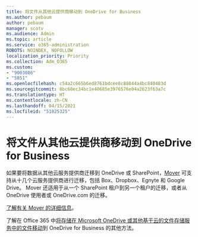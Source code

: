 ```yaml
---
title: 将文件从其他云提供商移动到 OneDrive for Business
ms.author: pebaum
author: pebaum
manager: scotv
ms.audience: Admin
ms.topic: article
ms.service: o365-administration
ROBOTS: NOINDEX, NOFOLLOW
localization_priority: Priority
ms.collection: Adm_O365
ms.custom:
- "9003086"
- "5851"
ms.openlocfilehash: c54a2c665b6ed8761bdcee8c88044a4bc840483d
ms.sourcegitcommit: 8bc60ec34bc1e40685e3976576e04a2623f63a7c
ms.translationtype: HT
ms.contentlocale: zh-CN
ms.lasthandoff: 04/15/2021
ms.locfileid: "51825325"
---
```

# <a name="move-files-into-onedrive-for-business-from-another-cloud-provider"></a>将文件从其他云提供商移动到 OneDrive for Business

如果要将数据从其他云服务提供商迁移到 OneDrive 或 SharePoint，[Mover](https://go.microsoft.com/fwlink/?linkid=2132453) 可支持从十几个云服务提供商进行迁移，包括 Box、Dropbox、Egnyte 和 Google Drive。 Mover 还适用于从一个 SharePoint 租户到另一个租户的迁移，或者从 OneDrive 使用者或 OneDrive.com 的迁移。

[了解有关 Mover 的详细信息](https://go.microsoft.com/fwlink/?linkid=2132453)。

了解在 Office 365 中[将存储在 Microsoft OneDrive 或其他基于云的文件存储服务中的文件移动](https://support.microsoft.com/office/7fb28cad-7e25-451f-8b4b-2d1a71e5c0e9)到 OneDrive for Business 的其他方法。
